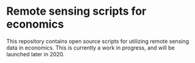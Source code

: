 # Remote sensing scripts for economics

This repository contains open source scripts for utilizing remote sensing data in economics. This is currently a work in progress, and will be launched later in 2020.
